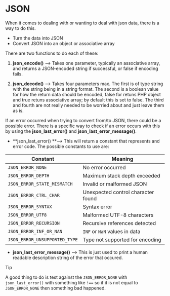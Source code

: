 # JSON

When it comes to dealing with or wanting to deal with json data, there is a way to do this.

- Turn the data into JSON
- Convert JSON into an object or associative array



There are two functions to do each of these:

1. **json_encode()** --> Takes one parameter, typically an associative array, and returns a JSON-encoded string if successful, or false if encoding fails.

2. **json_decode()** --> Takes four parameters max. The first is of type string with the string being in a string format. The second is a boolean value for how the return data should be encoded, false for retuns PHP object and true retuns associative array; by default this is set to false. The third and fourth are not really needed to be worried about and just leave them as is.



If an error occurred when trying to convert from/to JSON, there could be a possible error. There is a specific way to check if an error occurs with this by using the **json_last_error()** and **json_last_error_message()**.

- **json_last_error() **--> This will return a constant that represents and error code. The possible constants to use are:

| Constant                      | Meaning                            |
| ----------------------------- | ---------------------------------- |
| `JSON_ERROR_NONE`             | No error occurred                  |
| `JSON_ERROR_DEPTH`            | Maximum stack depth exceeded       |
| `JSON_ERROR_STATE_MISMATCH`   | Invalid or malformed JSON          |
| `JSON_ERROR_CTRL_CHAR`        | Unexpected control character found |
| `JSON_ERROR_SYNTAX`           | Syntax error                       |
| `JSON_ERROR_UTF8`             | Malformed UTF-8 characters         |
| `JSON_ERROR_RECURSION`        | Recursive references detected      |
| `JSON_ERROR_INF_OR_NAN`       | `INF` or `NaN` values in data      |
| `JSON_ERROR_UNSUPPORTED_TYPE` | Type not supported for encoding    |

- **json_last_error_message()** --> This is just used to print a human readable description string of the error that occured.

> [!TIP]
>
> A good thing to do is test against the `JSON_ERROR_NONE` with                     `json_last_error()` with something like `!==` so if it is not equal to             `JSON_ERROR_NONE` then something bad happened.

